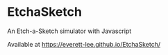 # EtchaSketch
An Etch-a-Sketch simulator with Javascript

Available at https://everett-lee.github.io/EtchaSketch/

